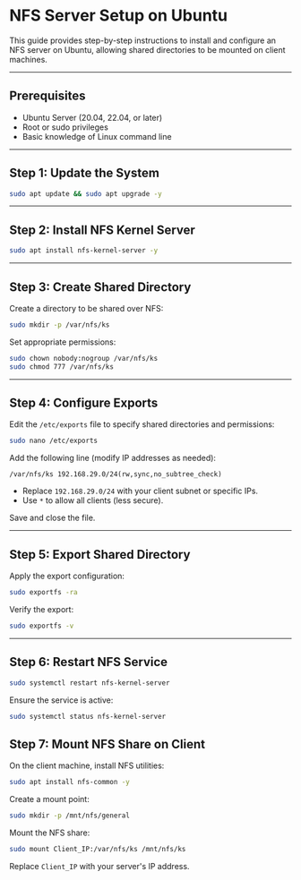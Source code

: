 # NFS Server Setup on Ubuntu

This guide provides step-by-step instructions to install and configure an NFS server on Ubuntu, allowing shared directories to be mounted on client machines.

---

## Prerequisites

- Ubuntu Server (20.04, 22.04, or later)
- Root or sudo privileges
- Basic knowledge of Linux command line

---

## Step 1: Update the System

```bash
sudo apt update && sudo apt upgrade -y
```

---

## Step 2: Install NFS Kernel Server

```bash
sudo apt install nfs-kernel-server -y
```

---

## Step 3: Create Shared Directory

Create a directory to be shared over NFS:

```bash
sudo mkdir -p /var/nfs/ks
```

Set appropriate permissions:

```bash
sudo chown nobody:nogroup /var/nfs/ks
sudo chmod 777 /var/nfs/ks
```

---

## Step 4: Configure Exports

Edit the `/etc/exports` file to specify shared directories and permissions:

```bash
sudo nano /etc/exports
```

Add the following line (modify IP addresses as needed):

```plaintext
/var/nfs/ks 192.168.29.0/24(rw,sync,no_subtree_check)
```

- Replace `192.168.29.0/24` with your client subnet or specific IPs.
- Use `*` to allow all clients (less secure).

Save and close the file.

---

## Step 5: Export Shared Directory

Apply the export configuration:

```bash
sudo exportfs -ra
```

Verify the export:

```bash
sudo exportfs -v
```

---

## Step 6: Restart NFS Service

```bash
sudo systemctl restart nfs-kernel-server
```

Ensure the service is active:

```bash
sudo systemctl status nfs-kernel-server
```


## Step 7: Mount NFS Share on Client

On the client machine, install NFS utilities:

```bash
sudo apt install nfs-common -y
```

Create a mount point:

```bash
sudo mkdir -p /mnt/nfs/general
```

Mount the NFS share:

```bash
sudo mount Client_IP:/var/nfs/ks /mnt/nfs/ks
```

Replace `Client_IP` with your server's IP address.

